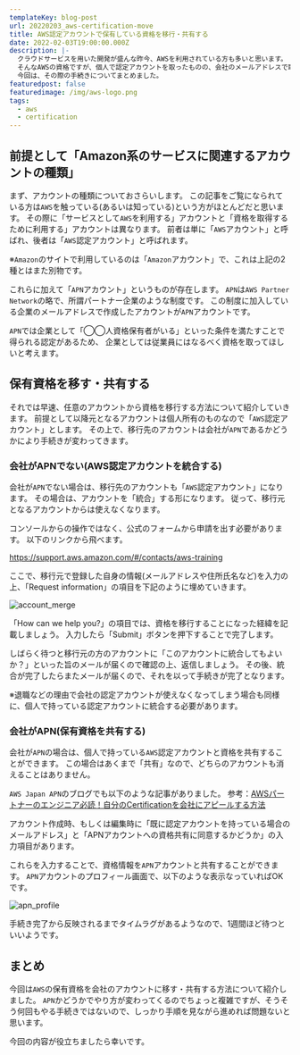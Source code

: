 ```yaml
---
templateKey: blog-post
url: 20220203_aws-certification-move
title: AWS認定アカウントで保有している資格を移行・共有する
date: 2022-02-03T19:00:00.000Z
description: |-
  クラウドサービスを用いた開発が盛んな昨今、AWSを利用されている方も多いと思います。
  そんなAWSの資格ですが、個人で認定アカウントを取ったものの、会社のメールアドレスで取得したアカウントに移行したいケースに遭遇しました。
  今回は、その際の手続きについてまとめました。
featuredpost: false
featuredimage: /img/aws-logo.png
tags:
  - aws
  - certification
---
```


## 前提として「Amazon系のサービスに関連するアカウントの種類」
まず、アカウントの種類についておさらいします。
この記事をご覧になられている方は`AWS`を触っている(あるいは知っている)という方がほとんどだと思います。
その際に「サービスとして`AWS`を利用する」アカウントと「資格を取得するために利用する」アカウントは異なります。
前者は単に「`AWS`アカウント」と呼ばれ、後者は「`AWS`認定アカウント」と呼ばれます。

※`Amazon`のサイトで利用しているのは「`Amazon`アカウント」で、これは上記の2種とはまた別物です。

これらに加えて「`APN`アカウント」というものが存在します。
`APN`は`AWS Partner Network`の略で、所謂パートナー企業のような制度です。
この制度に加入している企業のメールアドレスで作成したアカウントが`APN`アカウントです。

`APN`では企業として「◯◯人資格保有者がいる」といった条件を満たすことで得られる認定があるため、
企業としては従業員にはなるべく資格を取ってほしいと考えます。


## 保有資格を移す・共有する
それでは早速、任意のアカウントから資格を移行する方法について紹介していきます。
前提として以降元となるアカウントは個人所有のものなので「`AWS`認定アカウント」とします。
その上で、移行先のアカウントは会社が`APN`であるかどうかにより手続きが変わってきます。

### 会社がAPNでない(AWS認定アカウントを統合する)
会社が`APN`でない場合は、移行先のアカウントも「`AWS`認定アカウント」になります。
その場合は、アカウントを「統合」する形になります。
従って、移行元となるアカウントからは使えなくなります。

コンソールからの操作ではなく、公式のフォームから申請を出す必要があります。
以下のリンクから飛べます。

https://support.aws.amazon.com/#/contacts/aws-training

ここで、移行元で登録した自身の情報(メールアドレスや住所氏名など)を入力の上、「Request information」の項目を下記のように埋めていきます。

![account_merge](/img/20220203_AccountMerge.png "account_merge")

「How can we help you?」の項目では、資格を移行することになった経緯を記載しましょう。
入力したら「Submit」ボタンを押下することで完了します。

しばらく待つと移行元の方のアカウントに「このアカウントに統合してもよいか？」といった旨のメールが届くので確認の上、返信しましょう。
その後、統合が完了したらまたメールが届くので、それを以って手続きが完了となります。

※退職などの理由で会社の認定アカウントが使えなくなってしまう場合も同様に、個人で持っている認定アカウントに統合する必要があります。

### 会社がAPN(保有資格を共有する)
会社が`APN`の場合は、個人で持っている`AWS`認定アカウントと資格を共有することができます。
この場合はあくまで「共有」なので、どちらのアカウントも消えることはありません。

`AWS Japan APN`のブログでも以下のような記事がありました。
参考：[AWSパートナーのエンジニア必読！自分のCertificationを会社にアピールする方法](https://aws.amazon.com/jp/blogs/psa/engineertips/)

アカウント作成時、もしくは編集時に「既に認定アカウントを持っている場合のメールアドレス」と「APNアカウントへの資格共有に同意するかどうか」の入力項目があります。

これらを入力することで、資格情報を`APN`アカウントと共有することができます。
`APN`アカウントのプロフィール画面で、以下のような表示なっていればOKです。

![apn_profile](/img/20220203_APN.png "apn_profile")

手続き完了から反映されるまでタイムラグがあるようなので、1週間ほど待つといいようです。

## まとめ
今回は`AWS`の保有資格を会社のアカウントに移す・共有する方法について紹介しました。
`APN`かどうかでやり方が変わってくるのでちょっと複雑ですが、そうそう何回もやる手続きではないので、しっかり手順を見ながら進めれば問題ないと思います。

今回の内容が役立ちましたら幸いです。